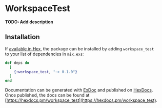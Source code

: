 # WorkspaceTest

**TODO: Add description**

## Installation

If [available in Hex](https://hex.pm/docs/publish), the package can be installed
by adding `workspace_test` to your list of dependencies in `mix.exs`:

```elixir
def deps do
  [
    {:workspace_test, "~> 0.1.0"}
  ]
end
```

Documentation can be generated with [ExDoc](https://github.com/elixir-lang/ex_doc)
and published on [HexDocs](https://hexdocs.pm). Once published, the docs can
be found at [https://hexdocs.pm/workspace_test](https://hexdocs.pm/workspace_test).

